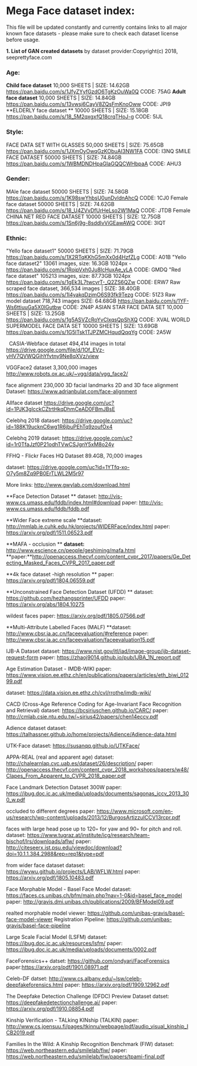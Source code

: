 # Mega Face dataset index:
This file will be updated constantly and currently contains links to all major known face datasets - please make sure to check each dataset license before usage.

**1. List of GAN created datasets** 
by dataset provider:Copyright(c) 2018, seeprettyface.com

### Age: 

**Child face dataset** 10,000 SHEETS | SIZE: 14.62GB https://pan.baidu.com/s/1JfyZYyfGzdO6TgKzOuWa0Q CODE: 75AG
**Adult face dataset** 10,000 SHEETS | SIZE: 14.84GB https://pan.baidu.com/s/13vwsj6CayV8ZQsFmKnoOww CODE: JPI9
**ELDERLY face dataset ** 10000 SHEETS | SIZE: 15.18GB https://pan.baidu.com/s/18_5M2qxgxfQ18crqTHoJ-g CODE: 5IJL

### Style:
FACE DATA SET WITH GLASSES 50,000 SHEETS | SIZE: 75.65GB https://pan.baidu.com/s/1JXmOyOwqGzKObuAI3NW1FA CODE: I3NQ
SMILE FACE DATASET 50000 SHEETS | SIZE: 74.84GB https://pan.baidu.com/s/1WBMDNDHpaGIaGQQCWHbpaA CODE: AHU3

### Gender:
MAle face dataset 50000 SHEETS | SIZE: 74.58GB https://pan.baidu.com/s/1K98swYhbsU0unDvldnAhcQ CODE: 1CJ0
Female face dataset 50000 SHEETS | SIZE: 74.62GB https://pan.baidu.com/s/18_U4ZVvDfUrHeLso2W1MaQ CODE: JTDB
Female CHINA NET RED FACE DATASET 10000 SHEETS | SIZE: 12.75GB https://pan.baidu.com/s/1Sn6j9g-8sddIvViGEawAWQ CODE: 3IQT

### Ethnic:
"Yello face dataset1" 50000 SHEETS | SIZE: 71.79GB https://pan.baidu.com/s/1X2RTqKKhG5mXx0d4HzfZLg CODE: A01B
"Yello face dataset2" 13061 images, size: 16.3GB 1024px - https://pan.baidu.com/s/1RojpVxh0Ju8IcHuxAe_yLA CODE: GMDQ
"Red face dataset" 105213 images, size: 87.73GB 1024px https://pan.baidu.com/s/1gEk3L7twcvrT-_Q2ZS6QZw CODE: ERW7 
Raw scraped face dataset, 366,534 images | SIZE: 38.40GB https://pan.baidu.com/s/1l4yakqDzimO6S93fk9Tezg CODE: 51Z3
Raw model dataset 718,743 images SIZE: 64.68GB https://pan.baidu.com/s/1YF-Ws6ttiuuGa5X0IGutbw CODE: 2N4P
ASIAN STAR FACE DATA SET 10,000 SHEETS | SIZE: 13.25GB https://pan.baidu.com/s/1g5ASVZcRoYvClxqsQpShXQ CODE: XVAL
WORLD SUPERMODEL FACE DATA SET 10000 SHEETS | SIZE: 13.69GB https://pan.baidu.com/s/1G5lTsk1TJPZMCHqudQqqYg CODE: 2A5W

 
CASIA-Webface dataset 494,414 images in total
https://drive.google.com/file/d/1Of_EVz-yHV7QVWQGihYfvtny9Ne8qXVz/view

VGGFace2 dataset 3,300,000 images
http://www.robots.ox.ac.uk/~vgg/data/vgg_face2/

face alignment 230,000 3D facial landmarks 2D and 3D face alignment
Dataset: https://www.adrianbulat.com/face-alignment

Allface 
dataset https://drive.google.com/uc?id=1PJK3glcckCZtrtHkqDhmCeAD0FBmJBsE

Celebhq 2018
dataset: https://drive.google.com/uc?id=188K19ucknC6wg1R6jbuPEhTq9zoufOx4


Celebhq 2019
dataset: https://drive.google.com/uc?id=1r0TfaJzf0P21odhTVwCSJgnY5xM8o24y


FFHQ - Flickr Faces HQ Dataset 89.4GB, 70,000 images

dataset: https://drive.google.com/uc?id=1YTfq-xo-O7y5m8Zq9PB0ErTLWL2M5r97


More links: http://www.gwylab.com/download.html

**Face Detection Dataset
**
dataset: http://vis-www.cs.umass.edu/fddb/index.html#download
paper: http://vis-www.cs.umass.edu/fddb/fddb.pdf


**Wider Face extreme scale
**dataset: http://mmlab.ie.cuhk.edu.hk/projects/WIDERFace/index.html
paper: https://arxiv.org/pdf/1511.06523.pdf


**MAFA - occlusion
**
**dataset:** http://www.escience.cn/people/geshiming/mafa.html
**paper:**http://openaccess.thecvf.com/content_cvpr_2017/papers/Ge_Detecting_Masked_Faces_CVPR_2017_paper.pdf


**4k face dataset -high resolution
**
paper: https://arxiv.org/pdf/1804.06559.pdf


**Unconstrained Face Detection Dataset (UFDD)
**
dataset: https://github.com/hezhangsprinter/UFDD
paper: https://arxiv.org/abs/1804.10275

wildest faces
paper: https://arxiv.org/pdf/1805.07566.pdf


**Multi-Attribute Labelled Faces (MALF)
**dataset: http://www.cbsr.ia.ac.cn/faceevaluation/#reference
paper: http://www.cbsr.ia.ac.cn/faceevaluation/faceevaluation15.pdf


IJB-A Dataset
dataset: https://www.nist.gov/itl/iad/image-group/ijb-dataset-request-form
paper: https://zhaoj9014.github.io/pub/IJBA_1N_report.pdf


Age Estimation Dataset - IMDB-WIKI
paper: https://www.vision.ee.ethz.ch/en/publications/papers/articles/eth_biwi_01299.pdf


dataset: https://data.vision.ee.ethz.ch/cvl/rrothe/imdb-wiki/


CACD (Cross-Age Reference Coding for Age-Invariant Face Recognition and Retrieval)
dataset: https://bcsiriuschen.github.io/CARC/
paper: http://cmlab.csie.ntu.edu.tw/~sirius42/papers/chen14eccv.pdf


Adience dataset
dataset: https://talhassner.github.io/home/projects/Adience/Adience-data.html


UTK-Face
dataset: https://susanqq.github.io/UTKFace/

APPA-REAL (real and apparent age)
dataset: http://chalearnlap.cvc.uab.es/dataset/26/description/
paper: http://openaccess.thecvf.com/content_cvpr_2018_workshops/papers/w48/Clapes_From_Apparent_to_CVPR_2018_paper.pdf

Face Landmark Detection Dataset 300W
paper: https://ibug.doc.ic.ac.uk/media/uploads/documents/sagonas_iccv_2013_300_w.pdf

occluded to different degrees
paper: https://www.microsoft.com/en-us/research/wp-content/uploads/2013/12/BurgosArtizzuICCV13rcpr.pdf

faces with large head pose up to 120◦ for yaw and 90◦ for pitch and roll.
dataset: https://www.tugraz.at/institute/icg/research/team-bischof/lrs/downloads/aflw/
paper: http://citeseerx.ist.psu.edu/viewdoc/download?doi=10.1.1.384.2988&rep=rep1&type=pdf

from wider face dataset
dataset: https://wywu.github.io/projects/LAB/WFLW.html
paper: https://arxiv.org/pdf/1805.10483.pdf


Face Morphable Model - Basel Face Model
dataset: https://faces.cs.unibas.ch/bfm/main.php?nav=1-0&id=basel_face_model
paper: http://gravis.dmi.unibas.ch/publications/2009/BFModel09.pdf

realted
morphable model viewer: https://github.com/unibas-gravis/basel-face-model-viewer
Registration Pipeline: https://github.com/unibas-gravis/basel-face-pipeline

Large Scale Facial Model (LSFM)
dataset: https://ibug.doc.ic.ac.uk/resources/lsfm/
paper: https://ibug.doc.ic.ac.uk/media/uploads/documents/0002.pdf

FaceForensics++
datset: https://github.com/ondyari/FaceForensics
paper:https://arxiv.org/pdf/1901.08971.pdf

Celeb-DF
datset: http://www.cs.albany.edu/~lsw/celeb-deepfakeforensics.html
paper: https://arxiv.org/pdf/1909.12962.pdf

The Deepfake Detection Challenge (DFDC) Preview Dataset
datset: https://deepfakedetectionchallenge.ai/
paper: https://arxiv.org/pdf/1910.08854.pdf


Kinship Verification - TALking KINship (TALKIN)
paper: http://www.cs.joensuu.fi/pages/tkinnu/webpage/pdf/audio_visual_kinship_ICB2019.pdf

Families In the Wild: A Kinship Recognition Benchmark (FIW)
dataset: https://web.northeastern.edu/smilelab/fiw/
paper: https://web.northeastern.edu/smilelab/fiw/papers/tpami-final.pdf
